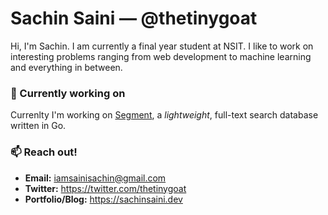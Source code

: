 # Sachin Saini — @thetinygoat
Hi, I'm Sachin. I am currently a final year student at NSIT. I like to work on interesting problems ranging from web development to machine learning and everything in between.

### 🔭 Currently working on
Currenlty I'm working on [Segment](https://github.com/thetinygoat/segment), a *lightweight*, full-text search database written in Go.

### 📫 Reach out!
- **Email:** iamsainisachin@gmail.com
- **Twitter:** https://twitter.com/thetinygoat
- **Portfolio/Blog:** https://sachinsaini.dev
